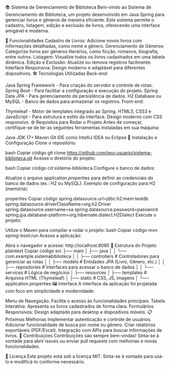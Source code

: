 📚 Sistema de Gerenciamento de Biblioteca
Bem-vindo ao Sistema de Gerenciamento de Biblioteca, um projeto desenvolvido em Java Spring para gerenciar livros e gêneros de maneira eficiente. Este sistema permite o cadastro, listagem, edição e exclusão de livros, oferecendo uma interface amigável e moderna.

🚀 Funcionalidades
Cadastro de Livros: Adicione novos livros com informações detalhadas, como nome e gênero.
Gerenciamento de Gêneros: Categorize livros por gêneros literários, como ficção, romance, biografia, entre outros.
Listagem: Visualize todos os livros cadastrados em uma tabela dinâmica.
Edição e Exclusão: Atualize ou remova registros facilmente.
Interface Responsiva: Design moderno e adaptável para diferentes dispositivos.
🛠️ Tecnologias Utilizadas
Back-end:

Java Spring Framework - Para criação do servidor e controle de rotas.
Spring Boot - Para facilitar a configuração e execução do projeto.
Spring Data JPA - Para gerenciamento de persistência de dados.
H2 Database ou MySQL - Banco de dados para armazenar os registros.
Front-end:

Thymeleaf - Motor de templates integrado ao Spring.
HTML5, CSS3 e JavaScript - Para estrutura e estilo da interface.
Design moderno com CSS responsivo.
⚙️ Requisitos para Rodar o Projeto
Antes de começar, certifique-se de ter as seguintes ferramentas instaladas em sua máquina:

Java JDK 17+
Maven
Git
IDE como IntelliJ IDEA ou Eclipse
📝 Instalação e Configuração
Clone o repositório:

bash
Copiar código
git clone https://github.com/seu-usuario/sistema-biblioteca.git
Acesse o diretório do projeto:

bash
Copiar código
cd sistema-biblioteca
Configure o banco de dados:

Atualize o arquivo application.properties para definir as credenciais do banco de dados (ex.: H2 ou MySQL).
Exemplo de configuração para H2 (memória):

properties
Copiar código
spring.datasource.url=jdbc:h2:mem:testdb
spring.datasource.driverClassName=org.h2.Driver
spring.datasource.username=sa
spring.datasource.password=password
spring.jpa.database-platform=org.hibernate.dialect.H2Dialect
Execute o projeto:

Utilize o Maven para compilar e rodar o projeto:
bash
Copiar código
mvn spring-boot:run
Acesse a aplicação:

Abra o navegador e acesse: http://localhost:8080
📂 Estrutura do Projeto
plaintext
Copiar código
src
├── main
│   ├── java
│   │   └── com.example.sistemabiblioteca
│   │       ├── controllers      # Controladores para gerenciar as rotas
│   │       ├── models           # Entidades JPA (Livro, Gênero, etc.)
│   │       ├── repositories     # Interfaces para acessar o banco de dados
│   │       └── services         # Lógica de negócios
│   ├── resources
│       ├── templates            # Arquivos HTML (Thymeleaf)
│       ├── static               # CSS, JS, imagens
│       └── application.properties
🖼️ Interface
A interface da aplicação foi projetada com foco em simplicidade e modernidade:

Menu de Navegação: Facilita o acesso às funcionalidades principais.
Tabela Interativa: Apresenta os livros cadastrados de forma clara.
Formulários Responsivos: Design adaptado para desktop e dispositivos móveis.
📋 Próximas Melhorias
Implementar autenticação e controle de usuários.
Adicionar funcionalidade de busca por nome ou gênero.
Criar relatórios exportáveis (PDF/Excel).
Integração com APIs para buscar informações de livros.
🤝 Contribuições
Contribuições são sempre bem-vindas! Sinta-se à vontade para abrir issues ou enviar pull requests com melhorias e novas funcionalidades.

📝 Licença
Este projeto está sob a licença MIT. Sinta-se à vontade para usá-lo e modificá-lo conforme necessário.
